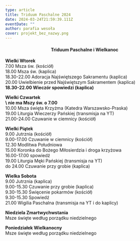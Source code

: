 ```yaml
---
type: article
title: Triduum Paschalne 2024
date: 2024-03-24T21:59:39.111Z
eventDate: ""
author: parafia wesoła
cover: projekt_bez_nazwy.png
---
```

<h4 style="text-align:center;">Triduum Paschalne i Wielkanoc</h4>

**Wielki Wtorek**\
7.00 Msza św. (kościół)\
18.00 Msza św. (kaplica)\
18.30-22.00 Adoracja Najświętszego Sakramentu (kaplica)\
20.00 Uwielbienie przed Najświętszym Sakramentem (kaplica)\
**18.30-22.00 Wieczór spowiedzi (kaplica)**

**Wielki Czwartek**\
 **\    nie ma Mszy św. o 7.00**\
10.00 Msza święta Krzyżma (Katedra Warszawsko-Praska)\
19.00 Liturgia Wieczerzy Pańskiej (transmisja na YT)\
21.00-24.00 Czuwanie w ciemnicy (kościół)

**Wielki Piątek**\
9.00 Jutrznia (kościół)\
9.00-17.00 Czuwanie w ciemnicy (kościół)\
12.30 Modlitwa Południowa\
15.00 Koronka do Bożego Miłosierdzia i droga krzyżowa\
16.00-17.00 spowiedź\
19.00 Liturgia Męki Pańskiej (transmisja na YT)\
do 24.00 Czuwanie przy grobie (kaplica)

**Wielka Sobota**\
9.00 Jutrznia (kaplica)\
9.00-15.30 Czuwanie przy grobie (kaplica)\
9.30-15.30 Święcenie pokarmów (kościół)\
9.30-15.30 Spowiedź\
21.00 Wigilia Paschalna (transmisja na YT i do kaplicy)

**Niedziela Zmartwychwstania**\
Msze święte według porządku niedzielnego

**Poniedziałek Wielkanocny**\
Msze święte według porządku niedzielnego
